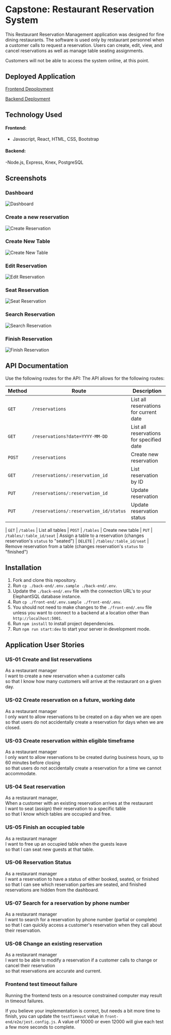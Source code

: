 # Capstone: Restaurant Reservation System

This Restaurant Reservation Management application was designed for fine dining restaurants. The software is used only by restaurant personnel when a customer calls to request a reservation. Users can create, edit, view, and cancel reservations as well as manage table seating assignments. 

Customers will not be able to access the system online, at this point.

## Deployed Application
[Frontend Depoloyment](https://frontend-reservation.onrender.com/dashboard)

[Backend Deployment](https://backend-reservation-dz4e.onrender.com)

## Technology Used
#### Frontend:
- Javascript, React, HTML, CSS, Bootstrap
#### Backend:
-Node.js, Express, Knex, PostgreSQL
## Screenshots
### Dashboard
![Dashboard](./screenshots/dashboard.png)

### Create a new reservation
![Create Reservation](./screenshots/create-reservation.png)

### Create New Table
![Create New Table](./screenshots/create-new-table.png)

### Edit Reservation
![Edit Reservation](./screenshots/edit-reservation.png)

### Seat Reservation
![Seat Reservation](./screenshots/seat-reservation.png)

### Search Reservation
![Search Reservation](./screenshots/search-reservation.png)

### Finish Reservation
![Finish Reservation](./screenshots/finish-reservation.png)

## API Documentation
Use the following routes for the API:
The API allows for the following routes:

| Method | Route                                  | Description                              |
| ------ | -------------------------------------- | ---------------------------------------- |
| `GET`  | `/reservations`                        | List all reservations for current date   |
| `GET`  | `/reservations?date=YYYY-MM-DD`        | List all reservations for specified date |
| `POST` | `/reservations`                        | Create new reservation                   |
| `GET`  | `/reservations/:reservation_id`        | List reservation by ID                   |
| `PUT`  | `/reservations/:reservation_id`        | Update reservation                       |
| `PUT`  | `/reservations/:reservation_id/status` | Update reservation status                |

| `GET` | `/tables` | List all tables
| `POST` | `/tables` | Create new table
| `PUT` | `/tables/:table_id/seat` | Assign a table to a reservation (changes reservation's `status` to "seated")
| `DELETE` | `/tables/:table_id/seat` | Remove reservation from a table (changes reservation's `status` to "finished")

## Installation

1. Fork and clone this repository.
1. Run `cp ./back-end/.env.sample ./back-end/.env`.
1. Update the `./back-end/.env` file with the connection URL's to your ElephantSQL database instance.
1. Run `cp ./front-end/.env.sample ./front-end/.env`.
1. You should not need to make changes to the `./front-end/.env` file unless you want to connect to a backend at a location other than `http://localhost:5001`.
1. Run `npm install` to install project dependencies.
1. Run `npm run start:dev` to start your server in development mode.

## Application User Stories

  ### US-01 Create and list reservations

As a restaurant manager<br/>
I want to create a new reservation when a customer calls<br/>
so that I know how many customers will arrive at the restaurant on a given day.


### US-02 Create reservation on a future, working date

As a restaurant manager<br/>
I only want to allow reservations to be created on a day when we are open<br/>
so that users do not accidentally create a reservation for days when we are closed.<br/>



### US-03 Create reservation within eligible timeframe

As a restaurant manager<br/>
I only want to allow reservations to be created during business hours, up to 60 minutes before closing<br/>
so that users do not accidentally create a reservation for a time we cannot accommodate.



### US-04 Seat reservation

As a restaurant manager, <br/>
When a customer with an existing reservation arrives at the restaurant<br/>
I want to seat (assign) their reservation to a specific table<br/>
so that I know which tables are occupied and free.


### US-05 Finish an occupied table

As a restaurant manager<br/>
I want to free up an occupied table when the guests leave<br/>
so that I can seat new guests at that table.<br/>


### US-06 Reservation Status

As a restaurant manager<br/>
I want a reservation to have a status of either booked, seated, or finished<br/>
so that I can see which reservation parties are seated, and finished reservations are hidden from the dashboard.



### US-07 Search for a reservation by phone number

As a restaurant manager<br/>
I want to search for a reservation by phone number (partial or complete)<br/>
so that I can quickly access a customer's reservation when they call about their reservation.<br/>



### US-08 Change an existing reservation

As a restaurant manager<br/>
I want to be able to modify a reservation if a customer calls to change or cancel their reservation<br/>
so that reservations are accurate and current.

### Frontend test timeout failure

Running the frontend tests on a resource constrained computer may result in timeout failures.

If you believe your implementation is correct, but needs a bit more time to finish, you can update the `testTimeout` value in `front-end/e2e/jest.config.js`. A value of 10000 or even 12000 will give each test a few more seconds to complete.
